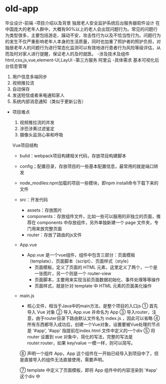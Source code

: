 # old-app
毕业设计-前端
-项目介绍以及背景
  独居老人安全监护系统后台服务器软件设计
  在中国庞大的老年人群中，大概有90%以上的老人会出现问题行为。常见的问题行为类型很多，主要包括游走、躁动不安，攻击性行为以及不恰当性行为。问题行为的发生不仅严重影响老年人本身的生活质量，同时也加重了照护者的照护负担，对独居老年人的问题行为进行常态化监测可以有效地进行患者行为风险等级评估，从而及时对家人进行提醒，保证老人的及时就医。
-涉及技术及组件
  html,css,js,vue,element-UI,LayUI
-第三方服务
  阿里云
-具体需求
  基本可视化后台信息管理
  1. 用户信息多端同步
  2. 视频推拉流
  3. 自动保存
  4. 发送短信或者来电通知家人
  5. 系统内部消息通知（类似于更新公告）
- 项目难点
  1. 视频推拉流的并发
  2. 涉恐涉黄过滤鉴定
  3. 摄像头监测心率和呼吸


  Vue项目结构
  - bulid：webpack项目构建相关代码，存放项目构建脚本
  - config；配置目录，存放项目的一些基本配置信息，最常用的就是端口转发
  - node_modiles:npm加载的项目一些模块，即npm install命令下载下来的文件
  - src：开发代码
    - assets：存放图片
    - components：存放组件文件，比如一些可以服用的非独立的页面，推荐在 components 中存放组件，另外单独新建一个 page 文件夹，专门用来放完整页面
    - router：存放了路由的js文件
  - App.vue
    - App.vue 是一个vue组件，组件中包含三部分：页面模板（template）、页面脚本（script）、页面样式（style）
      - 页面模板，定义了页面的 HTML 元素，这里定义了两个，一个是一张图片，另一个则是一个 router-view
      - 页面脚本，主要用来实现当前页面数据初始化、事件处理等等操作
      - 页面样式，就是针对 template 中 HTML 元素的页面美化操作
  - main.js
    - 核心文件，相当于Java中的main方法，是整个项目的入口js
   ① 首先导入 Vue 对象
   ② 导入 App.vue 并命名为 App
   ③ 导入router，注意，由于router目录下路由默认文件名为 index.js ，因此可以省略
   ④ 所有东西都导入成功后，创建一个Vue对象，设置要被Vue处理的节点是 '#app', '#app' 指提前在index.html 文件中定义的一个div
  ⑤ 将 router 设置到 vue 对象中，简化的写法，完整的写法是 router:router，如果 key/value 一模一样，则可以简写。

    ⑥ 声明一个组件 App，App 这个组件在一开始已经导入到项目中了，但是直接导入的组件无法直接使用，需要声明。

    ⑦ template 中定义了页面模板，即将 App 组件中的内容渲染到 '#app' 这个div 中